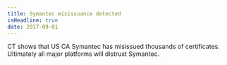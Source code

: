 ```yaml
---
title: Symantec misissuance detected
isHeadline: true
date: 2017-09-01
---
```


CT shows that US CA Symantec has misissued thousands of certificates. Ultimately all major platforms will distrust Symantec.